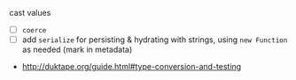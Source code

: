 cast values
- [ ] `coerce`
- [ ] add `serialize` for persisting & hydrating with strings, using `new Function` as needed (mark in metadata)
- http://duktape.org/guide.html#type-conversion-and-testing
